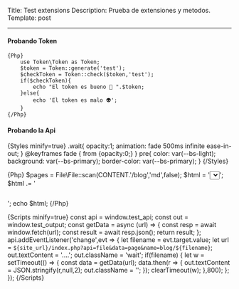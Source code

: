 Title: Test extensions
Description: Prueba de extensiones y metodos.
Template: post

----

#### Probando Token

    {Php}
        use Token\Token as Token;
        $token = Token::generate('test');
        $checkToken = Token::check($token,'test');
        if($checkToken){
            echo "El token es bueno 🐲 ".$token;
        }else{
            echo 'El token es malo 👽';
        }   
    {/Php}


#### Probando la Api

[//]: # (Shortcode css add style on Head.)
{Styles minify=true}
    .wait{
        opacity:1;
        animation: fade 500ms infinite ease-in-out;
    }
    @keyframes fade {
        from {opacity:0;}
    }
    pre{
        color: var(--bs-light);
        background: var(--bs-primary);
        border-color: var(--bs-primary);
    }
{/Styles}


[//]: # (You can add Php code on markdown.)
{Php}
    $pages = File\File::scan(CONTENT.'/blog','md',false);
    $html = '<select id="test_api" class="form-control">';
    $html .= '<option> Seleciona el articulo </option>';
    foreach($pages as $filename){   
        // api=file&data=page&name=filename
        $name = str_replace('.md','',$filename);
        $html .= '<option value="'.$name.'">'.$name.'</option>';
    }
    $html .= '</select>';
    $html .= '<pre id="test_output"></pre>';
    echo $html;
{/Php}

[//]: # (Add Javascript, this render on footer.)
{Scripts minify=true}
    const api = window.test_api;
    const out = window.test_output;
    const getData = async (url) => {
        const resp = await window.fetch(url);
        const result = await resp.json();
        return result;
    };
    api.addEventListener('change',evt => {
        let filename = evt.target.value;
        let url = `${site_url}/index.php?api=file&data=page&name=blog/${filename}`;
        out.textContent = '....';
        out.className = 'wait';
        if(filename) { 
            let w = setTimeout(() => {
                const data = getData(url);
                data.then(r => {
                    out.textContent = JSON.stringify(r,null,2);
                    out.className = '';
                });
                clearTimeout(w);
            },800);
        };
    });
{/Scripts}